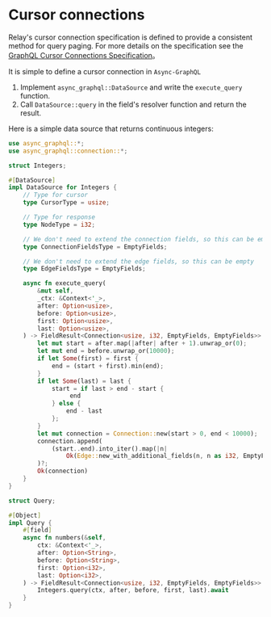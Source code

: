 # Cursor connections

Relay's cursor connection specification is defined to provide a consistent method for query paging. For more details on the specification see the [GraphQL Cursor Connections Specification](https://facebook.github.io/relay/graphql/connections.htm)。

It is simple to define a cursor connection in `Async-GraphQL`

1. Implement `async_graphql::DataSource` and write the `execute_query` function.
2. Call `DataSource::query` in the field's resolver function and return the result.

Here is a simple data source that returns continuous integers:

```rust
use async_graphql::*;
use async_graphql::connection::*;

struct Integers;

#[DataSource]
impl DataSource for Integers {
    // Type for cursor
    type CursorType = usize;

    // Type for response
    type NodeType = i32;

    // We don't need to extend the connection fields, so this can be empty
    type ConnectionFieldsType = EmptyFields;

    // We don't need to extend the edge fields, so this can be empty
    type EdgeFieldsType = EmptyFields;

    async fn execute_query(
        &mut self, 
        _ctx: &Context<'_>, 
        after: Option<usize>, 
        before: Option<usize>, 
        first: Option<usize>, 
        last: Option<usize>,
    ) -> FieldResult<Connection<usize, i32, EmptyFields, EmptyFields>> {
        let mut start = after.map(|after| after + 1).unwrap_or(0);
        let mut end = before.unwrap_or(10000);
        if let Some(first) = first {
            end = (start + first).min(end);
        }
        if let Some(last) = last {
            start = if last > end - start {
                 end
            } else {
                end - last
            };
        }
        let mut connection = Connection::new(start > 0, end < 10000);
        connection.append(
            (start..end).into_iter().map(|n|
                Ok(Edge::new_with_additional_fields(n, n as i32, EmptyFields)),
        )?;
        Ok(connection)
    }
}

struct Query;

#[Object]
impl Query {
    #[field]
    async fn numbers(&self,
        ctx: &Context<'_>,
        after: Option<String>,
        before: Option<String>,
        first: Option<i32>,
        last: Option<i32>,
    ) -> FieldResult<Connection<usize, i32, EmptyFields, EmptyFields>> {
        Integers.query(ctx, after, before, first, last).await
    }
}

```
